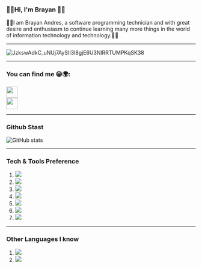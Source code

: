 ### 🎸🎶Hi, I'm Brayan 🤟🏴

🧙‍♂️I am Brayan Andres, a software programming technician and with great desire and enthusiasm to continue learning many more things in the world of information technology and technology.👋👊

---

![JzkswAdkC_uNUj7AySII3I8gjE6U3NlRRTUMPKqSK38](https://user-images.githubusercontent.com/118775234/208208524-a67a73d2-8cb4-49a2-9887-b3308eec045f.gif)

---
###     You can find me 😁🌍:

<a href="https://twitter.com/Brayan_HC11" target="_blank">
<img src="https://cdn.cms-twdigitalassets.com/content/dam/help-twitter/twitter_logo_blue.png.twimg.768.png" style="width: 30px; height: 30px;">
</a><br>

<a href="https://www.facebook.com/profile.php?id=100028934001640" target="_blank">
<img src="https://encrypted-tbn0.gstatic.com/images?q=tbn:ANd9GcTxsprSO1LA2iy0gXuRA_03ut1U_FlRW8Vung&amp;usqp=CAU" style="width: 30px; height: 30px;">
</a><br>

---
###     Github Stast
![GitHub stats](https://github-readme-stats.vercel.app/api?username=Brayan-Hc11&show_icons=true&hide_border=true)

---
### Tech & Tools Preference

<ol>
 
<li><img src="http://img.shields.io/badge/-Git-F1502F?style=flat&logo=git&logoColor=FFFFFF"></li>
<li><img src="https://img.shields.io/badge/-React-000000?style=flat&logo=react&logoColor=00c8ff"></li>
<li><img src="http://img.shields.io/badge/-Github-000000?style=flat&logo=github&logoColor=FFFFFF"></li>
<li><img src = "https://img.shields.io/badge/-HTML5-E34F26?style=flat&logo=html5&logoColor=white"></li>
<li><img src="https://img.shields.io/badge/-MySQL-F29111?style=flat&logo=mysql&logoColor=FFFFFF"></li>
<li><img src="http://img.shields.io/badge/-VS%20Code-007ACC?style=flat&logo=visual%20studio%20code&logoColor=white"></li>
<li><img src="https://img.shields.io/badge/-JavaScript-eed718?style=flat&logo=javascript&logoColor=ffffff"></li>
 
</ol>

---

###  Other Languages I know
<ol>

<li><img src = "https://img.shields.io/badge/-HTML5-E34F26?style=flat&logo=html5&logoColor=white"></li> 
<li><img src="https://img.shields.io/badge/-Python-black?style=flat&logo=python&logoColor=white" ></li> 

 </ol>
